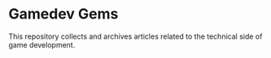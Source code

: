 # Gamedev Gems

This repository collects and archives articles related to the technical side of game development.
